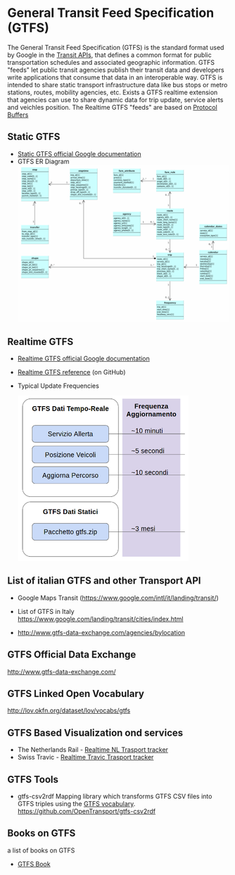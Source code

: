 # General Transit Feed Specification (GTFS)
The General Transit Feed Specification (GTFS) is the standard format used by Google in the [Transit APIs](https://developers.google.com/transit/), that defines a common format for public transportation schedules and associated geographic information. GTFS "feeds" let public transit agencies publish their transit data and developers write applications that consume that data in an interoperable way. GTFS is intended to share static transport infrastructure data like bus stops or metro stations, routes, mobility agencies, etc. Exists a GTFS realtime extension that agencies can use to share dynamic data for trip update, service alerts and veichles position.
The Realtime GTFS "feeds" are based on [Protocol Buffers](https://github.com/google/protobuf)


## Static GTFS

* [Static GTFS official Google documentation](https://developers.google.com/transit/gtfs/)
* GTFS ER Diagram
  ![GTFS ER-Diagram](img/gtfs-feed-diagram.png)

## Realtime GTFS

* [Realtime GTFS official Google documentation](https://developers.google.com/transit/gtfs-realtime/)
* [Realtime GTFS reference](https://github.com/google/transit/blob/master/gtfs-realtime/spec/en/reference.md) (on GitHub)
* Typical Update Frequencies

  ![Realtime GTFS Update Frequencies](img/gtfs_update_frequencies.png)



## List of italian GTFS and other Transport API
  - Google Maps Transit (https://www.google.com/intl/it/landing/transit/)
  - List of GTFS in Italy https://www.google.com/landing/transit/cities/index.html

  - http://www.gtfs-data-exchange.com/agencies/bylocation


## GTFS Official Data Exchange
http://www.gtfs-data-exchange.com/

## GTFS Linked Open Vocabulary
http://lov.okfn.org/dataset/lov/vocabs/gtfs

## GTFS Based Visualization ond services
- The Netherlands Rail - [Realtime NL Trasport tracker](http://spoorkaart.mwnn.nl/)
- Swiss Travic - [Realtime Travic Trasport tracker](http://tracker.geops.ch/)

## GTFS Tools
* gtfs-csv2rdf
  Mapping library which transforms GTFS CSV files into GTFS triples using the [GTFS vocabulary](http://vocab.gtfs.org/). https://github.com/OpenTransport/gtfs-csv2rdf

## Books on GTFS
a list of books on GTFS
* [GTFS Book](http://gtfsbook.com/)